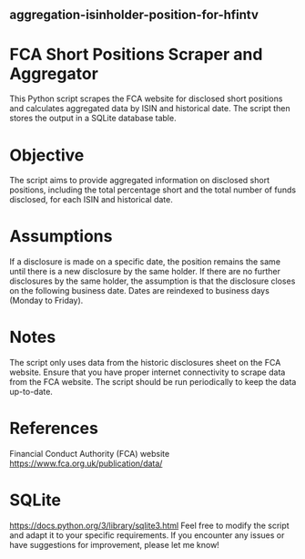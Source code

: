 ## aggregation-isinholder-position-for-hfintv

# FCA Short Positions Scraper and Aggregator

This Python script scrapes the FCA website for disclosed short positions and calculates aggregated data by ISIN and historical date. The script then stores the output in a SQLite database table.

# Objective
The script aims to provide aggregated information on disclosed short positions, including the total percentage short and the total number of funds disclosed, for each ISIN and historical date.

# Assumptions
If a disclosure is made on a specific date, the position remains the same until there is a new disclosure by the same holder.
If there are no further disclosures by the same holder, the assumption is that the disclosure closes on the following business date.
Dates are reindexed to business days (Monday to Friday).


# Notes
The script only uses data from the historic disclosures sheet on the FCA website.
Ensure that you have proper internet connectivity to scrape data from the FCA website.
The script should be run periodically to keep the data up-to-date.

# References
Financial Conduct Authority (FCA) website
https://www.fca.org.uk/publication/data/

# SQLite
https://docs.python.org/3/library/sqlite3.html
Feel free to modify the script and adapt it to your specific requirements. If you encounter any issues or have suggestions for improvement, please let me know!
